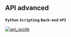 ## API advanced
**`Python`** **`Scripting`** **`Back-end`** **`API`**

<a href="#">
    <img src="https://github.com/iAdamo/alx-system_engineering-devops/assets/106432903/a0b5ea49-1663-4df0-bd4e-6a4ebb88da7a" alt="api_guide">
</a>

